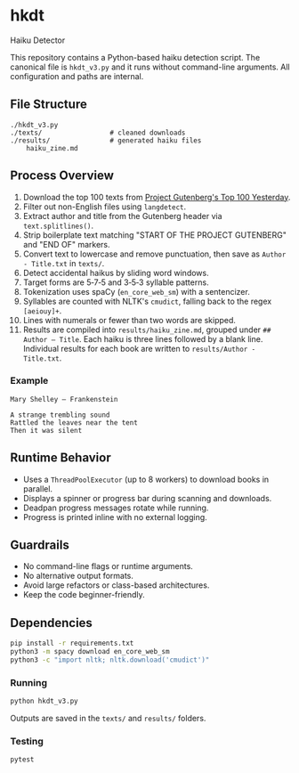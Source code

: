 # hkdt

Haiku Detector

This repository contains a Python-based haiku detection script. The canonical file is `hkdt_v3.py` and it runs without command-line arguments. All configuration and paths are internal.

## File Structure

```
./hkdt_v3.py
./texts/                 # cleaned downloads
./results/               # generated haiku files
    haiku_zine.md
```

## Process Overview
1. Download the top 100 texts from [Project Gutenberg's Top 100 Yesterday](https://www.gutenberg.org/browse/scores/top#books-last1).
2. Filter out non-English files using `langdetect`.
3. Extract author and title from the Gutenberg header via `text.splitlines()`.
4. Strip boilerplate text matching "START OF THE PROJECT GUTENBERG" and "END OF" markers.
5. Convert text to lowercase and remove punctuation, then save as `Author - Title.txt` in `texts/`.
6. Detect accidental haikus by sliding word windows.
7. Target forms are 5‑7‑5 and 3‑5‑3 syllable patterns.
8. Tokenization uses spaCy (`en_core_web_sm`) with a sentencizer.
9. Syllables are counted with NLTK's `cmudict`, falling back to the regex `[aeiouy]+`.
10. Lines with numerals or fewer than two words are skipped.
11. Results are compiled into `results/haiku_zine.md`, grouped under `## Author – Title`. Each haiku is three lines followed by a blank line. Individual results for each book are written to `results/Author - Title.txt`.

### Example

```
Mary Shelley – Frankenstein

A strange trembling sound
Rattled the leaves near the tent
Then it was silent
```

## Runtime Behavior
* Uses a `ThreadPoolExecutor` (up to 8 workers) to download books in parallel.
* Displays a spinner or progress bar during scanning and downloads.
* Deadpan progress messages rotate while running.
* Progress is printed inline with no external logging.

## Guardrails
* No command-line flags or runtime arguments.
* No alternative output formats.
* Avoid large refactors or class-based architectures.
* Keep the code beginner-friendly.

## Dependencies

```bash
pip install -r requirements.txt
python3 -m spacy download en_core_web_sm
python3 -c "import nltk; nltk.download('cmudict')"
```

### Running

```bash
python hkdt_v3.py
```

Outputs are saved in the `texts/` and `results/` folders.

### Testing

```bash
pytest
```
